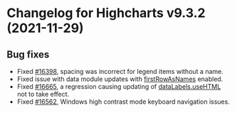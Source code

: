 # Changelog for Highcharts v9.3.2 (2021-11-29)


## Bug fixes
- Fixed [#16398](https://github.com/highcharts/highcharts/issues/16398), spacing was incorrect for legend items without a name.
- Fixed issue with data module updates with [firstRowAsNames](https://api.highcharts.com/highcharts/data.firstRowAsNames) enabled.
- Fixed [#16665](https://github.com/highcharts/highcharts/issues/16665), a regression causing updating of [dataLabels.useHTML](https://api.highcharts.com/highcharts/plotOptions.series.dataLabels.useHTML) not to take effect.
- Fixed [#16562](https://github.com/highcharts/highcharts/issues/16562), Windows high contrast mode keyboard navigation issues.
